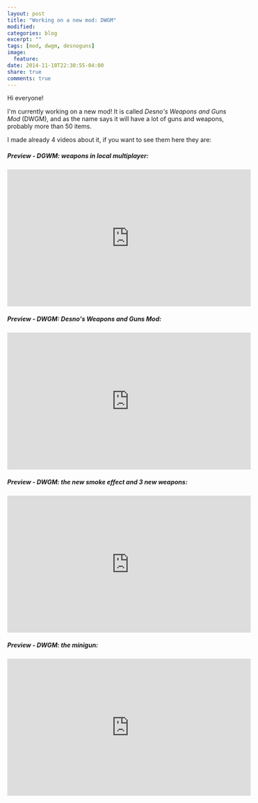 ```yaml
---
layout: post
title: "Working on a new mod: DWGM"
modified:
categories: blog
excerpt: ""
tags: [mod, dwgm, desnoguns]
image:
  feature:
date: 2014-11-10T22:30:55-04:00
share: true
comments: true
---
```


Hi everyone!

I'm currently working on a new mod! It is called *Desno's Weapons and Guns Mod* (DWGM), and as the name says it will have a lot of guns and weapons, probably more than 50 items.

I made already 4 videos about it, if you want to see them here they are:

##### Preview - DGWM: weapons in local multiplayer:
<iframe width="560" height="315" src="https://www.youtube.com/embed/CEILyMDgaB4" frameborder="0"> </iframe>

##### Preview - DWGM: Desno's Weapons and Guns Mod:
<iframe width="560" height="315" src="https://www.youtube.com/embed/_5EmKIRSkJk" frameborder="0"> </iframe>

##### Preview - DWGM: the new smoke effect and 3 new weapons:
<iframe width="560" height="315" src="https://www.youtube.com/embed/7UWmUxKs9qg" frameborder="0"> </iframe>

##### Preview - DWGM: the minigun:
<iframe width="560" height="315" src="https://www.youtube.com/embed/uS1XAlG_AwA" frameborder="0"> </iframe>

